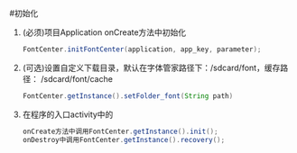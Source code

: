 #初始化

1. (必须)项目Application onCreate方法中初始化
    ```java
    FontCenter.initFontCenter(application, app_key, parameter);
    ```

2. (可选)设置自定义下载目录，默认在字体管家路径下：/sdcard/font，缓存路径：
/sdcard/font/cache
    ```java
    FontCenter.getInstance().setFolder_font(String path)
    ```

3. 在程序的入口activity中的
    ```java
    onCreate方法中调用FontCenter.getInstance().init();
    onDestroy中调用FontCenter.getInstance().recovery();
    ```
